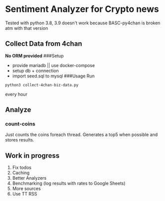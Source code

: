 # Sentiment Analyzer for Crypto news

Tested with python 3.8, 3.9 doesn't work because BASC-py4chan is broken atm with that version 

## Collect Data from 4chan
**No ORM provided**
###Setup
- provide mariadb || use docker-compose
- setup db + connection
- import seed.sql to mysql
###Usage
Run
```
python3 collect-4chan-biz-data.py
```
every hour
## Analyze
### count-coins
Just counts the coins foreach thread. 
Generates a top5 when possible and stores results.




## Work in progress 
1. Fix todos
2. Caching
3. Better Analyzers
4. Benchmarking (log results with rates to Google Sheets)
5. More sources
6. Use TT RSS

